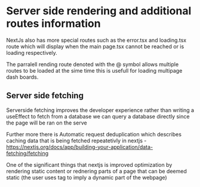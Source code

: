 # Server side rendering and additional routes information
NextJs also has more special routes such as the error.tsx and loading.tsx route which will display when the main page.tsx cannot be reached or is loading respectively.

The parralell rending route denoted with the @ symbol allows multiple routes to be loaded at the sime time this is usefull for loading multipage dash boards.

## Server side fetching
Serverside fetching improves the developer experience rather than writing a useEffect to fetch from a database we can query a database directly since the page will be ran on the serve

Further more there is Automatic request deduplication which describes caching data that is being fetched repeatetivly in nextjs - https://nextjs.org/docs/app/building-your-application/data-fetching/fetching

One of the significant things that nextjs is improved optimization by rendering static content or rednering parts of a page that can be deemed static (the user uses <Suspend> tag to imply a dynamic part of the webpage)
